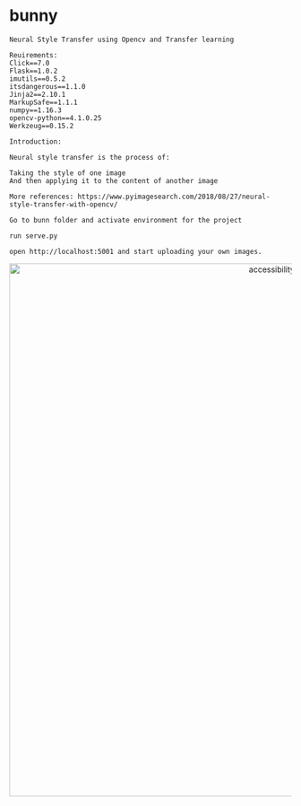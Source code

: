 # bunny
```
Neural Style Transfer using Opencv and Transfer learning
```
```
Reuirements:
Click==7.0
Flask==1.0.2
imutils==0.5.2
itsdangerous==1.1.0
Jinja2==2.10.1
MarkupSafe==1.1.1
numpy==1.16.3
opencv-python==4.1.0.25
Werkzeug==0.15.2
```

```
Introduction:

Neural style transfer is the process of:

Taking the style of one image
And then applying it to the content of another image

More references: https://www.pyimagesearch.com/2018/08/27/neural-style-transfer-with-opencv/
```

```
Go to bunn folder and activate environment for the project

run serve.py

open http://localhost:5001 and start uploading your own images.

```

<p align="center">
  <img src="https://github.com/raahulrawat/Travl/blob/master/Travl.png" width="950" alt="accessibility text">
</p>
